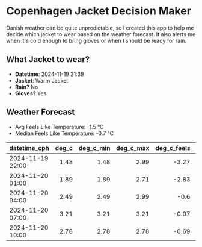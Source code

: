 
# Copenhagen Jacket Decision Maker

Danish weather can be quite unpredictable, so I created this app to help me decide which jacket to wear based on the weather forecast. 
It also alerts me when it's cold enough to bring gloves or when I should be ready for rain.

## What Jacket to wear?

- **Datetime**: 2024-11-19 21:39
- **Jacket**: Warm Jacket
- **Rain?** No
- **Gloves?** Yes

## Weather Forecast
- Avg Feels Like Temperature: -1.5 °C
- Median Feels Like Temperature: -0.7 °C

| datetime_cph     |   deg_c |   deg_c_min |   deg_c_max |   deg_c_feels | weather   | wind   | rain   |
|:-----------------|--------:|------------:|------------:|--------------:|:----------|:-------|:-------|
| 2024-11-19 22:00 |    1.48 |        1.48 |        2.99 |         -3.27 | Snow      | Medium | None   |
| 2024-11-20 01:00 |    1.89 |        1.89 |        2.71 |         -2.83 | Snow      | Medium | None   |
| 2024-11-20 04:00 |    2.49 |        2.49 |        2.99 |         -0.6  | Snow      | Low    | None   |
| 2024-11-20 07:00 |    3.21 |        3.21 |        3.21 |         -0.07 | Clouds    | Low    | None   |
| 2024-11-20 10:00 |    2.78 |        2.78 |        2.78 |         -0.69 | Snow      | Low    | None   |
        